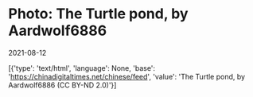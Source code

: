 # Photo: The Turtle pond, by Aardwolf6886

2021-08-12

[{'type': 'text/html', 'language': None, 'base': 'https://chinadigitaltimes.net/chinese/feed', 'value': 'The Turtle pond, by Aardwolf6886 (CC BY-ND 2.0)'}]